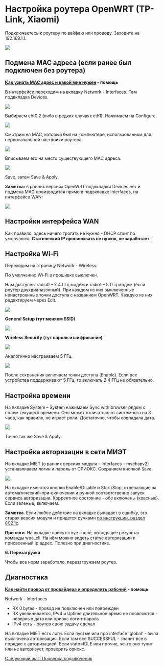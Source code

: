 # Настройка роутера OpenWRT (TP-Link, Xiaomi)

Подключаетесь к роутеру по вайфаю или проводу. Заходите на 192.168.1.1.

<img src="img/image9.png">

## Подмена MAC адреса (если ранее был подключен без роутера)

__[Как узнать MAC адрес и какой мне нужен](./6-macaddr.md) - помощь__


В интерфейсе переходим на вкладку Network - Interfaces.
Там подвкладка Devices.

<img src="img/image10.png?">

Выбираем eht0.2 (либо в редких случаях eth1). Нажимаем на Configure.

<img src="img/image17.png">


Смотрим на MAC, который был на компьютере, использованном для первоначальной настройки роутера. 

<img src="img/image11.png">

Вписываем его на место существующего MAC адреса.

<img src="img/img8.png">

Save, затем Save & Apply.

__Заметка:__ в ранних версиях OpenWRT подвкладки Devices нет и подмена MAC производится прямо в подвкладке Interfaces, на интерфейсе WAN:

<img src="img/img9.png">


## Настройки интерфейса WAN

Как правило, здесь ничего трогать не нужно - DHCP стоит по умолчанию. __Статический IP прописывать не нужно, не заработает__.

## Настройка Wi-Fi

Переходим на страницу Network - Wireless.

По умолчанию Wi-Fi в прошивке выключен.

Нам доступны radio0 – 2.4 ГГц модем и radio1 – 5 ГГц модем (если роутер двухдиапазонный). При каждом из них выключенные ненастроенные точки доступа с названием OpenWRT. Каждую из них редактируем через Edit.

<img src="img/image18.png">

__General Setup (тут меняем SSID)__

<img src="img/image12.png">

__Wireless Security (тут пароль и шифрование)__

<img src="img/image13.png" >


Аналогично настраиваем 5 ГГц.

<img src="img/image14.png">


После сохранения включаем точки доступа (Enable). Если все устройства поддерживают 5 ГГц, то включать 2.4 ГГц не обязательно.

## Настройка времени

На вкладке System – System нажимаем Sync with browser рядом с полем текущего времени. Оно может отличаться от системного на 3 часа, как правило, не играет роли. Достаточно, чтобы совпадала дата.

<img src="img/image15.png">

Точно так же Save & Apply.

## Настройка авторизации в сети МИЭТ
На вкладке MIET (в ранних версиях модуля – Interfaces – mschapv2) устанавливаем логин и пароль от ОРИОКС.
Сохраняем кнопкой Save.

<img src="img/image16.png">

На вкладке имеются кнопки Enable/Disable и Start/Stop, отвечающие за автоматический-при-включении и ручной соответственно запуск сервиса авторизации. Корректное состояние - обе включены (красные). Если зеленые, включаем.

__Заметка__. Если любое действие на вкладке выпадает в ошибку, это старая версия модуля и придется ручками [по инструкции, раздел 802.1x](./4-setup-owrt-cli.md).

__Про логи__.
На вкладке присутствует поле, выводящее результат команды wpa_cli. На нём можно видеть статус авторизации и присвоенный ip адрес. Полезно при диагностике.

__6. Перезагрузка__

Чтобы все норм заработало, перезагружаем роутер.


## Диагностика

__[Как найти провод от провайдера и определить рабочий](./6-wire.md) - помощь__

Network - Interfaces

* RX 0 bytes - провод не подключен или поврежден
* RX увеличивается, IPv4 и Uptime длительное время не появляются - неверные дата или ориокс логин-пароль
* IPv4 есть - роутер свою задачу сделал

На вкладке MIET есть логи. Если пустые или про interface 'global' - была выключена авторизация. Если там все SUCCESSFUL  - значит все в порядке с авторизацией. Если state=IDLE или прочие, че-то оно тупит или не авторизует, проверить ориокс.

[Следующий шаг: Проверка подключения](./3-check.md)